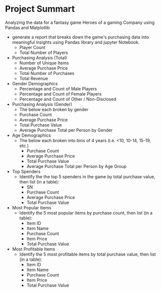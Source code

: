 # Project Summart
Analyzing the data for a fantasy game Heroes of a gaming Company using Pandas and Matplotlib

- generate a report that breaks down the game's purchasing data into meaningful insights using Pandas library and jupyter Notebook.
  - Player Count
  - Total Number of Players
- Purchasing Analysis (Total)
  - Number of Unique Items
  - Average Purchase Price
  - Total Number of Purchases
  - Total Revenue
- Gender Demographics
  - Percentage and Count of Male Players
  - Percentage and Count of Female Players
  - Percentage and Count of Other / Non-Disclosed
- Purchasing Analysis (Gender)
    - The below each broken by gender
    - Purchase Count
    - Average Purchase Price
    - Total Purchase Value
    - Average Purchase Total per Person by Gender
- Age Demographics
  - The below each broken into bins of 4 years (i.e. <10, 10-14, 15-19, etc.)
    - Purchase Count
    - Average Purchase Price
    - Total Purchase Value
    - Average Purchase Total per Person by Age Group
- Top Spenders
  - Identify the the top 5 spenders in the game by total purchase value, then list (in a table):
    - SN
    - Purchase Count
    - Average Purchase Price
    - Total Purchase Value
- Most Popular Items
  - Identify the 5 most popular items by purchase count, then list (in a table):
    - Item ID
    - Item Name
    - Purchase Count
    - Item Price
    - Total Purchase Value
- Most Profitable Items
  - Identify the 5 most profitable items by total purchase value, then list (in a table):
    - Item ID
    - Item Name
    - Purchase Count
    - Item Price
    - Total Purchase Value
